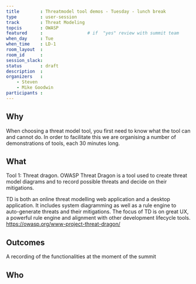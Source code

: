 ```yaml
---
title        : Threatmodel tool demos - Tuesday - lunch break
type         : user-session
track        : Threat Modeling
topcis       : OWASP
featured     :                 # if  "yes" review with summit team
when_day     : Tue
when_time    : LD-1
room_layout  :
room_id      : 
session_slack: 
status       : draft
description  : 
organizers   :
    - Steven
    - Mike Goodwin
participants :
---
```


## Why
When choosing a threat model tool, you first need to know what the tool can and cannot do. In order to facilitate this we are organising a number of demonstrations of tools, each 30 minutes long.

## What
Tool 1: Threat dragon.
OWASP Threat Dragon is a tool used to create threat model diagrams and to record possible threats and decide on their mitigations.

TD is both an online threat modelling web application and a desktop application. It includes system diagramming as well as a rule engine to auto-generate threats and their mitigations. The focus of TD is on great UX, a powerful rule engine and alignment with other development lifecycle tools.
https://owasp.org/www-project-threat-dragon/

## Outcomes
A recording of the functionalities at the moment of the summit

## Who
